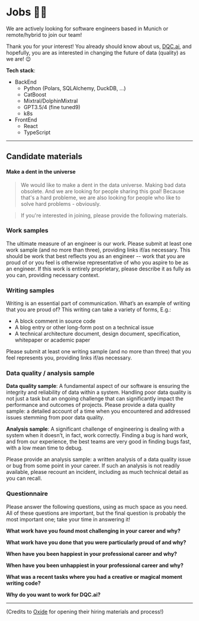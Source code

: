 # Jobs 🧑‍💻

We are actively looking for software engineers based in Munich or remote/hybrid to join our team!

Thank you for your interest! You already should know about us, [DQC.ai](https://dqc.ai), and hopefully, you are as interested in changing the future of data (quality) as we are! 😉

**Tech stack**: 
- BackEnd
  - Python (Polars, SQLAlchemy, DuckDB, ...)
  - CatBoost
  - Mixtral/DolphinMixtral
  - GPT3.5/4 (fine tuned9)
  - k8s
- FrontEnd
  - React
  - TypeScript

---

## Candidate materials

#### Make a dent in the universe

> We would like to make a dent in the data universe. Making bad data obsolete.
And we are looking for people sharing this goal! Because that's a hard probleme,
we are also looking for people who like to solve hard problems - obviously.

> If you're interested in joining, please provide the following materials.

### Work samples

The ultimate measure of an engineer is our work. Please submit at least one work sample (and
no more than three), providing links if/as necessary. This should be work that best reflects you
as an engineer -- work that you are proud of or you feel is otherwise representative of who you
aspire to be as an engineer. If this work is entirely proprietary, please describe it as fully as you
can, providing necessary context.

### Writing samples

Writing is an essential part of communication.
What’s an example of writing that you are proud of?
This writing can take a variety of forms,
E.g.:

- A block comment in source code
- A blog entry or other long-form post on a technical issue
- A technical architecture document, design document, specification, whitepaper or
academic paper

Please submit at least one writing sample (and no more than three) that you feel represents
you, providing links if/as necessary.

### Data quality / analysis sample

**Data quality sample**: A fundamental aspect of our software is ensuring the integrity and reliability of data within a system. 
Handling poor data quality is not just a task but an ongoing challenge that can significantly impact the performance and outcomes of projects.
Please provide a data quality sample: a detailed account of a time when you encountered and addressed issues stemming from poor data quality. 

**Analysis sample**: A significant challenge of engineering is dealing with a system when it doesn’t, in fact, work correctly.
Finding a bug is hard work, and from our experience, the best teams are very good in finding bugs fast, with a low mean time to debug.

Please provide an analysis sample: a written analysis of a data quality issue or bug from some point in your career.
If such an analysis is not readily available, please recount an incident, including as much technical detail as you can recall.

### Questionnaire

Please answer the following questions, using as much space as you need. 
All of these questions are important, but the final question is probably the most important one; take your time in answering it!

**What work have you found most challenging in your career and why?**

**What work have you done that you were particularly proud of and why?**

**When have you been happiest in your professional career and why?**

**When have you been unhappiest in your professional career and why?**

**What was a recent tasks where you had a creative or magical moment writing code?**

**Why do you want to work for DQC.ai?**

---

(Credits to [Oxide](https://oxide.computer/) for opening their hiring materials and process!)
